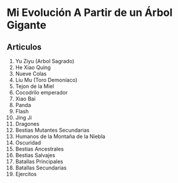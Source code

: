 # Mi Evolución A Partir de un Árbol Gigante



## Articulos
1. Yu Ziyu (Arbol Sagrado)
1. He Xiao Quing
1. Nueve Colas
1. Liu Mu (Toro Demoníaco)
1. Tejon de la Miel
1. Cocodrilo emperador
1. Xiao Bai
1. Panda
1. Flash
1. Jing Ji
1. Dragones
1. Bestias Mutantes Secundarias
1. Humanos de la Montaña de la Niebla
1. Oscuridad
1. Bestias Ancestrales
1. Bestias Salvajes
1. Batallas Principales
1. Batallas Secundarias 
1. Ejercitos
